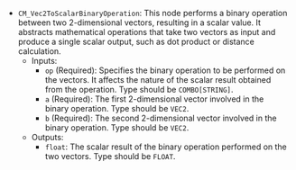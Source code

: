 - `CM_Vec2ToScalarBinaryOperation`: This node performs a binary operation between two 2-dimensional vectors, resulting in a scalar value. It abstracts mathematical operations that take two vectors as input and produce a single scalar output, such as dot product or distance calculation.
    - Inputs:
        - `op` (Required): Specifies the binary operation to be performed on the vectors. It affects the nature of the scalar result obtained from the operation. Type should be `COMBO[STRING]`.
        - `a` (Required): The first 2-dimensional vector involved in the binary operation. Type should be `VEC2`.
        - `b` (Required): The second 2-dimensional vector involved in the binary operation. Type should be `VEC2`.
    - Outputs:
        - `float`: The scalar result of the binary operation performed on the two vectors. Type should be `FLOAT`.
